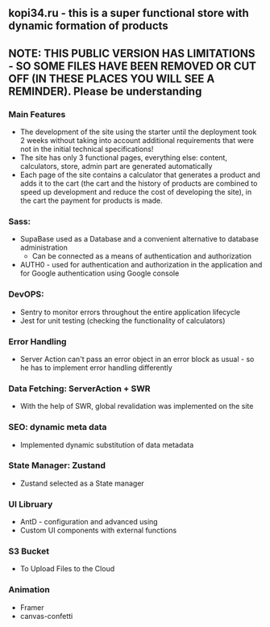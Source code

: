 ## kopi34.ru - this is a super functional store with dynamic formation of products
## NOTE: THIS PUBLIC VERSION HAS LIMITATIONS - SO SOME FILES HAVE BEEN REMOVED OR CUT OFF (IN THESE PLACES YOU WILL SEE A REMINDER). Please be understanding

### Main Features
- The development of the site using the starter until the deployment took 2 weeks without taking into account additional requirements that were not in the initial technical specifications!
- The site has only 3 functional pages, everything else: content, calculators, store, admin part are generated automatically
- Each page of the site contains a calculator that generates a product and adds it to the cart (the cart and the history of products are combined to speed up development and reduce the cost of developing the site), in the cart the payment for products is made.
### Sass: 
- SupaBase used as a Database and a convenient alternative to database administration
	- Can be connected as a means of authentication and authorization
- AUTH0 - used for authentication and authorization in the application and for Google authentication using Google console
### DevOPS: 
- Sentry to monitor errors throughout the entire application lifecycle
- Jest for unit testing (checking the functionality of calculators)
### Error Handling
- Server Action can't pass an error object in an error block as usual - so he has to implement error handling differently
### Data Fetching: ServerAction + SWR
- With the help of SWR, global revalidation was implemented on the site
### SEO: dynamic meta data
- Implemented dynamic substitution of data metadata
### State Manager: Zustand
- Zustand selected as a State manager
### UI Libruary
- AntD - configuration and advanced using
- Custom UI components with external functions
### S3 Bucket 
- To Upload Files to the Cloud
### Animation
- Framer
- canvas-confetti
